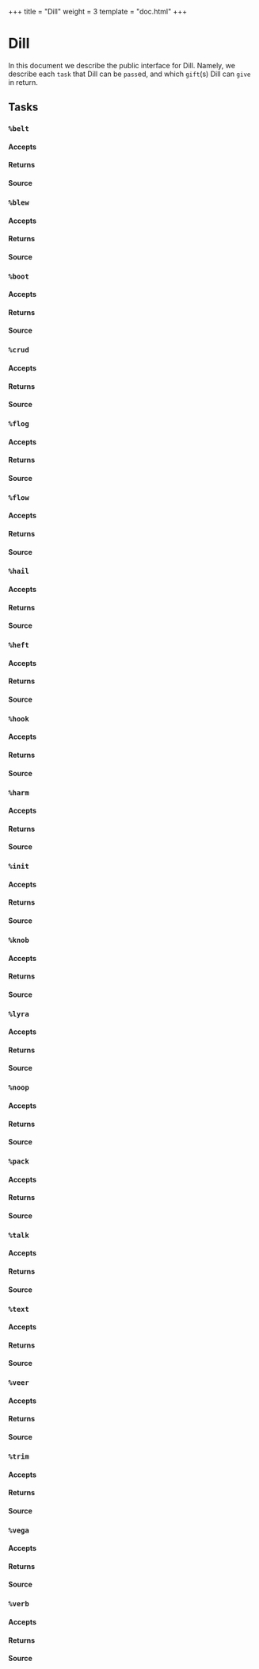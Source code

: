 +++
title = "Dill"
weight = 3
template = "doc.html"
+++

# Dill

In this document we describe the public interface for Dill. Namely, we describe
each `task` that Dill can be `pass`ed, and which `gift`(s) Dill can `give` in return.

## Tasks

### `%belt`

#### Accepts

#### Returns

#### Source


### `%blew`

#### Accepts

#### Returns

#### Source


### `%boot`

#### Accepts

#### Returns

#### Source


### `%crud`

#### Accepts

#### Returns

#### Source


### `%flog`

#### Accepts

#### Returns

#### Source


### `%flow`
 
#### Accepts

#### Returns

#### Source


### `%hail`

#### Accepts

#### Returns

#### Source


### `%heft`

#### Accepts

#### Returns

#### Source


### `%hook`

#### Accepts

#### Returns

#### Source


### `%harm`

#### Accepts

#### Returns

#### Source


### `%init`

#### Accepts

#### Returns

#### Source


### `%knob`

#### Accepts

#### Returns

#### Source


### `%lyra`

#### Accepts

#### Returns

#### Source


### `%noop`

#### Accepts

#### Returns

#### Source


### `%pack`

#### Accepts

#### Returns

#### Source


### `%talk`

#### Accepts

#### Returns

#### Source


### `%text`

#### Accepts

#### Returns

#### Source


### `%veer`

#### Accepts

#### Returns

#### Source


### `%trim`

#### Accepts

#### Returns

#### Source


### `%vega`

#### Accepts

#### Returns

#### Source


### `%verb`

#### Accepts

#### Returns

#### Source
